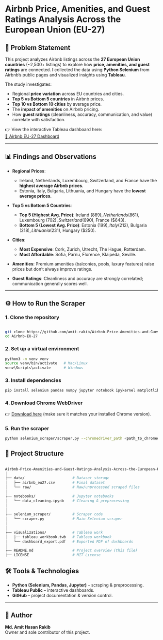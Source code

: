 # Airbnb Price, Amenities, and Guest Ratings Analysis Across the European Union (EU-27)

## 📌 Problem Statement  
This project analyzes Airbnb listings across the **27 European Union countries** (~2,500+ listings) to explore how **price, amenities, and guest ratings** are connected. I collected the data using **Python Selenium** from Airbnb’s public pages and visualized insights using **Tableau**.  

The study investigates:  
- Regional **price variation** across EU countries and cities.  
- **Top 5 vs Bottom 5 countries** in Airbnb prices.  
- **Top 10 vs Bottom 10 cities** by average price.  
- The **impact of amenities** on Airbnb pricing.  
- How **guest ratings** (cleanliness, accuracy, communication, and value) correlate with satisfaction.  

👉 View the interactive Tableau dashboard here:  
[🔗 Airbnb EU-27 Dashboard](https://public.tableau.com/app/profile/md.amit.hasan.rakib/viz/Book1_17560994270280/Story1?publish=yes)  

---

## 📊 Findings and Observations  

- **Regional Prices**:  
  - Ireland, Netherlands, Luxembourg, Switzerland, and France have the **highest average Airbnb prices**.  
  - Estonia, Italy, Bulgaria, Lithuania, and Hungary have the **lowest average prices**.  

- **Top 5 vs Bottom 5 Countries**:  
  - **Top 5 (Highest Avg. Price)**: Ireland ($889), Netherlands ($861), Luxembourg ($702), Switzerland ($690), France ($643).  
  - **Bottom 5 (Lowest Avg. Price)**: Estonia ($199), Italy ($212), Bulgaria ($218), Lithuania ($231), Hungary ($250).  

- **Cities**:  
  - **Most Expensive**: Cork, Zurich, Utrecht, The Hague, Rotterdam.  
  - **Most Affordable**: Sofia, Parnu, Florence, Klaipeda, Seville.  

- **Amenities**: Premium amenities (balconies, pools, luxury features) raise prices but don’t always improve ratings.  
- **Guest Ratings**: Cleanliness and accuracy are strongly correlated; communication generally scores well.  

---

## ⚙️ How to Run the Scraper  

### 1. Clone the repository  
```bash

git clone https://github.com/amit-rakib/Airbnb-Price-Amenities-and-Guest-Ratings-Analysis-Across-the-European-Union-EU-27.git
cd Airbnb-EU-27
```

### 2. Set up a virtual environment
```bash
python3 -m venv venv
source venv/bin/activate   # Mac/Linux
venv\Scripts\activate      # Windows
```

### 3. Install dependencies  
```bash
pip install selenium pandas numpy jupyter notebook ipykernel matplotlib seaborn
```
### 4. Download Chrome WebDriver  
👉 [Download here](https://chromedriver.chromium.org/downloads) (make sure it matches your installed Chrome version).  

### 5. Run the scraper  
```bash
python selenium_scraper/scraper.py --chromedriver_path <path_to_chromedriver>
```
## 📂 Project Structure
```bash

Airbnb-Price-Amenities-and-Guest-Ratings-Analysis-Across-the-European-Union-EU-27/
│
├── data/                      # Dataset storage
│   ├── airbnb_eu27.csv        # Final dataset
│   └── raw/                   # Raw/unprocessed scraped files
│
├── notebooks/                 # Jupyter notebooks
│   └── data_cleaning.ipynb    # Cleaning & preprocessing
│   
│
├── selenium_scraper/          # Scraper code
│   └── scraper.py             # Main Selenium scraper
│   
│
├── visualizations/            # Tableau work
│   ├── tableau_workbook.twb   # Tableau workbook
│   └── dashboard_export.pdf   # Exported PDF of dashboards
│
├── README.md                  # Project overview (this file)
├── LICENSE                    # MIT License

```

## 🛠️ Tools & Technologies  
- **Python (Selenium, Pandas, Jupyter)** – scraping & preprocessing.  
- **Tableau Public** – interactive dashboards.  
- **GitHub** – project documentation & version control.  

---

## 👤 Author  
**Md. Amit Hasan Rakib**  
Owner and sole contributor of this project.  




